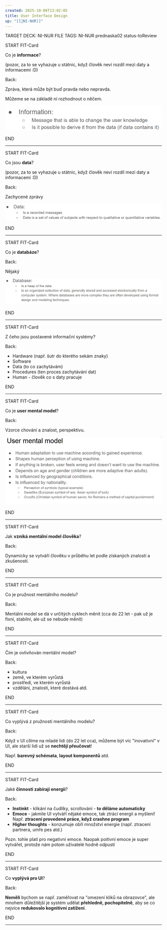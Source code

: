 ```yaml
---
created: 2025-10-06T13:02:05
title: User Interface Design
up: "[[📖NI-NUR]]"
---
```


TARGET DECK: NI-NUR
FILE TAGS: NI-NUR prednaska02 status-toReview


START
FIT-Card

Co je **informace**?

(pozor, za to se vyhazuje u státnic, když člověk neví rozdíl mezi daty a informacemi :D)

Back:

Zpráva, která může být buď pravda nebo nepravda.

Můžeme se na základě ní rozhodnout o něčem.

<!-- DetailInfoStart -->
![](../../Assets/Pasted%20image%2020251006130636.png)
<!-- DetailInfoEnd -->

<!--ID: 1760708147838-->
END

---


START
FIT-Card

Co jsou **data**?

(pozor, za to se vyhazuje u státnic, když člověk neví rozdíl mezi daty a informacemi :D)

Back:

Zachycené zprávy

<!-- DetailInfoStart -->
![](../../Assets/Pasted%20image%2020251006130646.png)
<!-- DetailInfoEnd -->
<!--ID: 1760708147841-->
END

---


START
FIT-Card

Co je **databáze**?

Back:

Nějaký 

<!-- DetailInfoStart -->
![](../../Assets/Pasted%20image%2020251006130959.png)
<!-- DetailInfoEnd -->

<!--ID: 1760708147845-->
END

---


START
FIT-Card

Z čeho jsou postavené informační systémy?

Back:

- Hardware (např. šutr do kterého sekám znaky)
- Software
- Data (to co zachytávám)
- Procedures (ten proces zachytávání dat)
- Human - člověk co s daty pracuje
<!--ID: 1760708147848-->
END

---


START
FIT-Card

Co je **user mental model**?

Back:

Vzorce chování a znalost, perspektivu.

<!-- DetailInfoStart -->
![](../../Assets/Pasted%20image%2020251006131515.png)
<!-- DetailInfoEnd -->
<!--ID: 1760708147852-->
END

---


START
FIT-Card

Jak **vzniká mentální model člověka**?

Back:

Dynamicky se vytváří člověku v průběhu let podle získaných znalostí a zkušeností.
<!--ID: 1760708147855-->
END

---


START
FIT-Card

Co je pružnost mentálního modelu?

Back:

Mentální model se dá v určitých cyklech měnit (cca do 22 let - pak už je fixní, stabilní, ale už se nebude měnit)
<!--ID: 1760708147858-->
END

---


START
FIT-Card

Čím je ovlivňován mentální model?

Back:

- kultura
- země, ve kterém vyrůstá
- prostředí, ve kterém vyrůstá
- vzdělání, znalosti, které dostává atd.
<!--ID: 1760708147862-->
END

---


START
FIT-Card

Co vyplývá z pružnosti mentálního modelu?

Back:

Když v UI cílíme na mladé lidi (do 22 let cca), můžeme být víc "inovativní" v UI, ale starší lidi už se **nechtějí přeučovat**!

Např. **barevný schémata**, **layout komponentů** atd.
<!--ID: 1760708147865-->
END

---


START
FIT-Card

Jaké **činnosti zabírají energii**?

Back:

- **Instinkt** - klikání na čudlíky, scrollování - **to děláme automaticky**
- **Emoce** - jakmile UI vytváří nějaké emoce, tak ztrácí energii a myšlení! Např. **ztracení provedené práce, když crashne program**
- **Higher thoughts** - konzumuje obří množství energie (např. ztracení partnera, umře pes atd.)

Pozn. tohle platí pro negativní emoce. Naopak poitivní emoce je super vytvářet, protože nám potom uživatelé hodně odpustí
<!--ID: 1760708147868-->
END

---


START
FIT-Card

Co **vyplývá pro UI**?

Back:

**Neměli** bychom se např. zaměřovat na "omezení kliků na obrazovce", ale mnohem důležitější je systém udělat **přehledně, pochopitelně**, aby se co nejvíce **redukovalo kognitivní zatížení**.
<!--ID: 1760708147872-->
END

---

